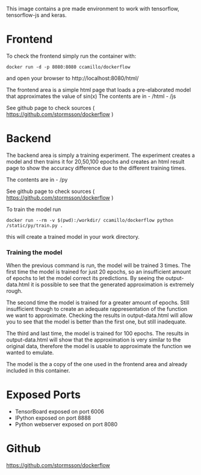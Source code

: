 

This image contains a pre made environment to work with tensorflow, tensorflow-js and keras.

Frontend
========

To check the frontend simply run the container with:

    docker run -d -p 8080:8080 ccamillo/dockerflow

and open your browser to http://localhost:8080/html/

The frontend area is a simple html page that loads a pre-elaborated model that approximates the value of sin(x)
The contents are in
    - /html
    - /js

See github page to check sources ( https://github.com/stormsson/dockerflow )


Backend
=======

The backend area is simply a training experiment.
The experiment creates a model and then trains it for 20,50,100 epochs and creates an html result page to show the accuracy difference due to the different training times.

The contents are in
    - /py

See github page to check sources ( https://github.com/stormsson/dockerflow )

To train the model run

    docker run --rm -v $(pwd):/workdir/ ccamillo/dockerflow python /static/py/train.py .

this will create a trained model in your work directory.

### Training the model

When the previous command is run, the model will be trained 3 times.
The first time the model is trained for just 20 epochs, so an insufficient amount of epochs to let the model correct its predictions.
By seeing the output-data.html it is possible to see that the generated approximation is extremely rough.


The second time the model is trained for a greater amount of epochs.
Still insufficient though to create an adequate rappresentation of the function we want to approximate.
Checking the results in output-data.html will allow you to see that the model is better than the first one, but still inadequate.

The third and last time, the model is trained for 100 epochs.
The results in output-data.html will show that the approximation is very similar to the original data, therefore the model is usable to approximate the function we wanted to emulate.

The model is the a copy of the one used in the frontend area and already included in this container.


# Exposed Ports
* TensorBoard exposed on port 6006
* IPython exposed on port 8888
* Python webserver exposed on port 8080



Github
======
https://github.com/stormsson/dockerflow